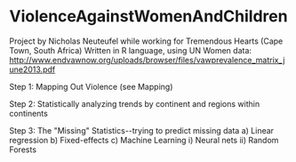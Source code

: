 ViolenceAgainstWomenAndChildren
===============================
Project by Nicholas Neuteufel while working for Tremendous Hearts (Cape Town, South Africa)
Written in R language, using UN Women data: http://www.endvawnow.org/uploads/browser/files/vawprevalence_matrix_june2013.pdf

Step 1: Mapping Out Violence (see Mapping)

Step 2: Statistically analyzing trends by continent and regions within continents

Step 3: The "Missing" Statistics--trying to predict missing data
a) Linear regression
b) Fixed-effects
c) Machine Learning
i) Neural nets
ii) Random Forests
